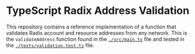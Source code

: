 # TypeScript Radix Address Validation

This repository contains a reference implementation of a function that validates Radix account and resource addresses from any network. This is the `validateAddress` function found in the [`./src/main.ts`](./src/main.ts) file and tested in the [`./tests/validation.test.ts`](./tests/validation.test.ts) file.